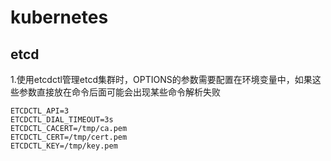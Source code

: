 # kubernetes

## etcd

1.使用etcdctl管理etcd集群时，OPTIONS的参数需要配置在环境变量中，如果这些参数直接放在命令后面可能会出现某些命令解析失败
```export
ETCDCTL_API=3
ETCDCTL_DIAL_TIMEOUT=3s
ETCDCTL_CACERT=/tmp/ca.pem
ETCDCTL_CERT=/tmp/cert.pem
ETCDCTL_KEY=/tmp/key.pem
```